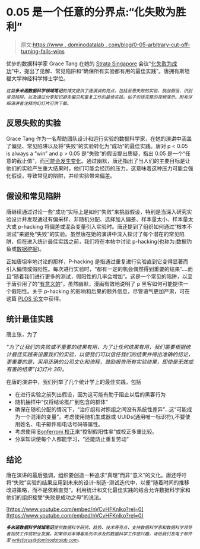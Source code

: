 # 0.05 是一个任意的分界点:“化失败为胜利”

> 原文:[https://www . dominodatalab . com/blog/0-05-arbitrary-cut-off-turning-fails-wins](https://www.dominodatalab.com/blog/0-05-arbitrary-cut-off-turning-fails-wins)

优步的数据科学家 Grace Tang 在她的 [Strata Singapore](https://conferences.oreilly.com/strata/strata-sg/public/schedule/detail/62876) 会议“[化失败为成功](https://www.youtube.com/watch?v=nVCvHFKnlko)”中，提出了见解、常见陷阱和“确保所有实验都有用的最佳实践”。唐拥有斯坦福大学神经科学博士学位。

*<small>这篇**多米诺数据科学领域笔记**的博文提供了唐演讲的亮点，包括反思失败的实验、挑战假设、识别常见陷阱，以及通过分享知识避免偏见和重复工作的最佳实践。帖子包括完整的视频演示。附有详细演讲者注释的幻灯片可供下载。</small>*

## 反思失败的实验

Grace Tang 作为一名帮助团队设计和运行实验的数据科学家，在她的演讲中涵盖了偏见、常见陷阱以及将“失败”的实验转化为“成功”的最佳实践。唐对 p < 0.05 is always a “win” and p > 0.05 是“失败”的假设提出质疑，指出 0.05 是一个“任意的截止值”，而[可能会发生变化](https://www.nature.com/articles/s41562-017-0189-z)。通过幽默，唐还指出了当人们的主要目标是让他们的实验产生重大结果时，他们可能会经历的压力。这意味着这种压力可能会强化假设，导致常见的陷阱，并给实验带来偏差。

## 假设和常见陷阱

唐继续通过讨论一些“成功”实际上是如何“失败”来挑战假设，特别是当深入研究实验设计并发现通过有偏采样、非随机分配、选择加入偏差、样本量太小、样本量太大或 p-hacking 将偏差或混杂变量引入实验时。唐还提到了组织如何通过“根本不测试”来避免“失败”的实验。虽然唐在她的演讲中深入探讨了每个潜在的常见陷阱，但在进入统计最佳实践之前，我们将在本帖中讨论 p-hacking(也称为:数据钓鱼或[数据挖掘](https://en.wikipedia.org/wiki/Data_dredging))。

正如唐坦率地讨论的那样，P-hacking 是指通过重复进行实验直到它变得显著而引入偏倚或假阳性。每次进行实验时，“都有一定的机会偶然得到重要的结果”....而且“随着我们进行更多的测试，假阳性的几率会增加”。这是一个常见的陷阱，以至于唐引用了的“[有意义的](https://xkcd.com/882/)”。虽然幽默，漫画有效地说明了 p 黑客如何可能提供一个假阳性。关于 p-hacking 的影响和后果的额外信息，尽管语气更加严肃，可在这篇 [PLOS 论文](http://journals.plos.org/plosbiology/article?id=10.1371/journal.pbio.1002106)中获得。

## 统计最佳实践

唐主张，为了

*“为了让我们的失败或不重要的结果有用，为了让任何结果有用，我们需要根据统计最佳实践来设置我们的实验，以便我们可以信任我们的结果并得出准确的结论，更重要的是，采用正确的公司文化和流程，鼓励报告所有实验结果，即使是无效或有害的结果”(幻灯片 36)。*

在唐的演讲中，我们列举了几个统计学上的最佳实践，包括

*   在进行实验之前列出假设，因为这可能有助于阻止以后的黑客行为
*   随机抽样中“仅将结论推广到包含的群体”
*   确保在随机分配的情况下，“治疗组和对照组之间没有系统性差异”...这“可能成为一个混淆的变量”。考虑使用随机生成器或 UUIDs(通用唯一标识符),不要使用姓名、电子邮件和电话号码等属性。
*   考虑使用 [Bonferroni 校正](https://en.wikipedia.org/wiki/Bonferroni_correction)来“控制假阳性率”或校正多重比较。
*   分享知识使每个人都能学习，“还能防止重复劳动”

## 结论

唐在演讲的最后强调，组织要创造一种追求“真理”而非“意义”的文化。唐还呼吁将“失败”实验的结果应用到未来的设计-制造-测试迭代中，以便“随着时间的推移改进策略，而不是依赖直觉”。利用统计和文化最佳实践的结合允许数据科学家和他们的组织接受“失败是成功之母”的说法。

[https://www.youtube.com/embed/nVCvHFKnlko?rel=0](https://www.youtube.com/embed/nVCvHFKnlko?rel=0)

*<sup>**多米诺数据科学领域笔记**提供数据科学研究、趋势、技术等亮点，支持数据科学家和数据科学领导者加快工作或职业发展。如果你对本博客系列中涉及的数据科学工作感兴趣，请给我们发电子邮件至 writeforus@dominodatalab.com。</sup>*
